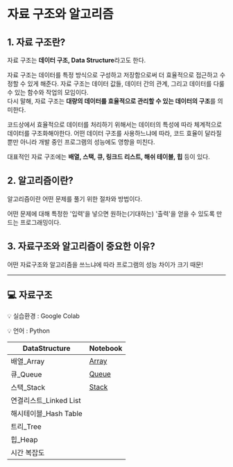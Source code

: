 # 자료 구조와 알고리즘

## 1. 자료 구조란?

자료 구조는 **데이터 구조, Data Structure**라고도 한다.

자료 구조는 데이터를 특정 방식으로 구성하고 저장함으로써 더 효율적으로 접근하고 수정할 수 있게 해준다. 자료 구조는 데이터 값들, 데이터 간의 관계, 그리고 데이터를 다룰 수 있는 함수와 작업의 모임이다.  
다시 말해, 자료 구조는 **대량의 데이터를 효율적으로 관리할 수 있는 데이터의 구조**를 의미한다.

코드상에서 효율적으로 데이터를 처리하기 위해서는 데이터의 특성에 따라 체계적으로 데이터를 구조화해야한다. 어떤 데이터 구조를 사용하느냐에 따라, 코드 효율이 달라질뿐만 아니라 개발 중인 프로그램의 성능에도 영향을 미친다.

대표적인 자료 구조에는 **배열, 스택, 큐, 링크드 리스트, 해쉬 테이블, 힙** 등이 있다.

## 2. 알고리즘이란?

알고리즘이란 어떤 문제를 풀기 위한 절차와 방법이다.

어떤 문제에 대해 특정한 '입력'을 넣으면 원하는\(기대하는\) '출력'을 얻을 수 있도록 만드는 프로그래밍이다.

## 3. 자료구조와 알고리즘이 중요한 이유?

어떤 자료구조와 알고리즘을 쓰느냐에 따라 프로그램의 성능 차이가 크기 때문!

------

## 💻 자료구조

💡 실습환경 : Google Colab

💡 언어 : Python

| DataStructure          | Notebook                                                     |
| ---------------------- | ------------------------------------------------------------ |
| 배열_Array             | [Array](https://github.com/bhy304/TIL/blob/master/Array.ipynb) |
| 큐_Queue               | [Queue](https://github.com/bhy304/TIL/blob/master/Queue.ipynb) |
| 스택_Stack             | [Stack](https://github.com/bhy304/TIL/blob/master/Stack.ipynb) |
| 연결리스트_Linked List |                                                              |
| 해시테이블_Hash Table  |                                                              |
| 트리_Tree              |                                                              |
| 힙_Heap                |                                                              |
| 시간 복잡도            |                                                              |
